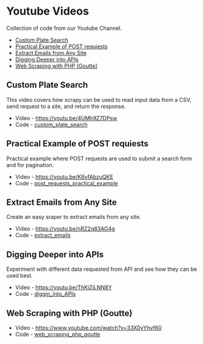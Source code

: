 # Youtube Videos

Collection of code from our Youtube Channel.

- [Custom Plate Search](#custom-plate-search)
- [Practical Example of POST requiests](#practical-example-of-post-requiests)
- [Extract Emails from Any Site](#extract-emails-from-any-site)
- [Digging Deeper into APIs](#digging-deeper-into-apis)
- [Web Scraping with PHP (Goutte)](#web-scraping-with-php-goutte)


## Custom Plate Search

This video covers how scrapy can be used to read input data from a CSV, send request to a site, and return the response.

- Video - <https://youtu.be/4UMh9Z7DPsw>
- Code - [custom_plate_search](custom_plate_search)

## Practical Example of POST requiests

Practical example where POST requests are used to submit a search form and for pagination.

- Video - <https://youtu.be/K6vfAbzuQKE>
- Code -  [post_requests_practical_example](post_requests_practical_example)


## Extract Emails from Any Site
Create an easy sraper to extract emails from any site.

- Video - <https://youtu.be/nRZ2q83AG4g>
- Code -  [extract_emails](extract_emails)

## Digging Deeper into APIs

Experiment with different data requested from API and see how they can be used best.

- Video - <https://youtu.be/ThKiZjLNN8Y>
- Code - [diggin_into_APIs](diggin_into_APIs)


## Web Scraping with PHP (Goutte)

- Video - <https://www.youtube.com/watch?v=33X0yYhvf60>
- Code - [web_scraping_php_goutte](web_scraping_php_goutte)
